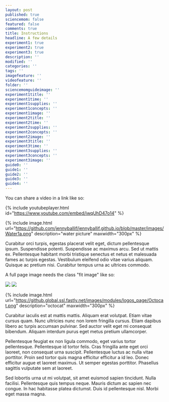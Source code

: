 ```yaml
---
layout: post
published: true
sciencemom: false
featured: false
comments: true
title: Instructions
headline: A few details
experiment1: true
experiment2: true
experiment3: true
description: ''
modified: ''
categories: ''
tags: ''
imagefeature: ''
videofeature: ''
folder: ''
sciencemomguideimage: ''
experiment1title: ''
experiment1time: ''
experiment1supplies: ''
experiment1concepts: ''
experiment1image: ''
experiment2title: ''
experiment2time: ''
experiment2supplies: ''
experiment2concepts: ''
experiment2image: ''
experiment3title: ''
experiment3time: ''
experiment3supplies: ''
experiment3concepts: ''
experiment3image: ''
guide0: ''
guide1: ''
guide2: ''
guide3: ''
guide4: ''
---
```


You can share a video in a link like so:

{% include youtubeplayer.html id="https://www.youtube.com/embed/iwqUhD47o14" %} 

{% include image.html url="https://github.com/jennyballif/jennyballif.github.io/blob/master/images/Water1a.png" description="water picture" maxwidth="300px" %}

Curabitur orci turpis, egestas placerat velit eget, dictum pellentesque ipsum. Suspendisse potenti. Suspendisse ac maximus arcu. Sed ut mattis ex. Pellentesque habitant morbi tristique senectus et netus et malesuada fames ac turpis egestas. Vestibulum eleifend odio vitae varius aliquam. Quisque ac pretium nisi. Curabitur tempus urna ac ultrices commodo.

A full page image needs the class "fit image" like so:

<img src="{{ site.baseurl }}/images/pic03.jpg" class="fit image">

<img src="{{ site.baseurl }}/images/pic03.jpg" class="medium image">

{% include image.html url="https://github.global.ssl.fastly.net/images/modules/logos_page/Octocat.png" description="octocat" maxwidth="300px" %}

Curabitur iaculis est at mattis mattis. Aliquam erat volutpat. Etiam vitae cursus quam. Nunc ultricies nunc non lorem fringilla cursus. Etiam dapibus libero ac turpis accumsan pulvinar. Sed auctor velit eget mi consequat bibendum. Aliquam interdum purus eget metus pretium ullamcorper.

Pellentesque feugiat ex non ligula commodo, eget varius tortor pellentesque. Pellentesque id tortor felis. Cras fringilla ante eget orci laoreet, non consequat urna suscipit. Pellentesque luctus ac nulla vitae porttitor. Proin sed tortor quis magna efficitur efficitur a id leo. Donec efficitur augue et laoreet maximus. Ut semper egestas porttitor. Phasellus sagittis vulputate sem at laoreet.

Sed lobortis urna ut mi volutpat, sit amet euismod sapien tincidunt. Nulla facilisi. Pellentesque quis tempus neque. Mauris dictum ac sapien nec congue. In hac habitasse platea dictumst. Duis id pellentesque nisl. Morbi eget massa magna.
